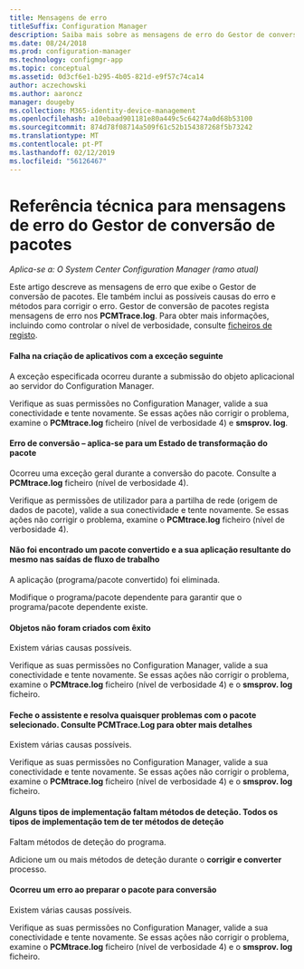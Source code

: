 ```yaml
---
title: Mensagens de erro
titleSuffix: Configuration Manager
description: Saiba mais sobre as mensagens de erro do Gestor de conversão de pacotes.
ms.date: 08/24/2018
ms.prod: configuration-manager
ms.technology: configmgr-app
ms.topic: conceptual
ms.assetid: 0d3cf6e1-b295-4b05-821d-e9f57c74ca14
author: aczechowski
ms.author: aaroncz
manager: dougeby
ms.collection: M365-identity-device-management
ms.openlocfilehash: a10ebaad901181e80a449c5c64274a0d68b53100
ms.sourcegitcommit: 874d78f08714a509f61c52b154387268f5b73242
ms.translationtype: MT
ms.contentlocale: pt-PT
ms.lasthandoff: 02/12/2019
ms.locfileid: "56126467"
---
```

# <a name="technical-reference-for-package-conversion-manager-error-messages"></a>Referência técnica para mensagens de erro do Gestor de conversão de pacotes

*Aplica-se a: O System Center Configuration Manager (ramo atual)*

<!--1357861-->

Este artigo descreve as mensagens de erro que exibe o Gestor de conversão de pacotes. Ele também inclui as possíveis causas do erro e métodos para corrigir o erro. Gestor de conversão de pacotes regista mensagens de erro nos **PCMTrace.log**. Para obter mais informações, incluindo como controlar o nível de verbosidade, consulte [ficheiros de registo](/sccm/apps/pcm/troubleshoot-pcm#log-files).


#### <a name="application-creation-failed-with-the-following-exception"></a>Falha na criação de aplicativos com a exceção seguinte

A exceção especificada ocorreu durante a submissão do objeto aplicacional ao servidor do Configuration Manager.

Verifique as suas permissões no Configuration Manager, valide a sua conectividade e tente novamente. Se essas ações não corrigir o problema, examine o **PCMtrace.log** ficheiro (nível de verbosidade 4) e **smsprov. log**.


#### <a name="conversion-error--applies-to-a-package-transform-status"></a>Erro de conversão – aplica-se para um Estado de transformação do pacote

Ocorreu uma exceção geral durante a conversão do pacote. Consulte a **PCMtrace.log** ficheiro (nível de verbosidade 4).

Verifique as permissões de utilizador para a partilha de rede (origem de dados de pacote), valide a sua conectividade e tente novamente. Se essas ações não corrigir o problema, examine o **PCMtrace.log** ficheiro (nível de verbosidade 4).


#### <a name="did-not-find-a-converted-package-and-its-resultant-application-in-the-workflow-outputs"></a>Não foi encontrado um pacote convertido e a sua aplicação resultante do mesmo nas saídas de fluxo de trabalho
A aplicação (programa/pacote convertido) foi eliminada.

Modifique o programa/pacote dependente para garantir que o programa/pacote dependente existe.


#### <a name="objects-were-not-created-successfully"></a>Objetos não foram criados com êxito
Existem várias causas possíveis.

Verifique as suas permissões no Configuration Manager, valide a sua conectividade e tente novamente. Se essas ações não corrigir o problema, examine o **PCMtrace.log** ficheiro (nível de verbosidade 4) e o **smsprov. log** ficheiro.


#### <a name="please-close-the-wizard-and-resolve-any-issues-with-the-selected-package-see-pcmtracelog-for-more-details"></a>Feche o assistente e resolva quaisquer problemas com o pacote selecionado. Consulte PCMTrace.Log para obter mais detalhes
Existem várias causas possíveis.

Verifique as suas permissões no Configuration Manager, valide a sua conectividade e tente novamente. Se essas ações não corrigir o problema, examine o **PCMtrace.log** ficheiro (nível de verbosidade 4) e o **smsprov. log** ficheiro.


#### <a name="some-deployment-types-are-missing-detection-methods-all-deployment-types-must-have-detection-methods"></a>Alguns tipos de implementação faltam métodos de deteção. Todos os tipos de implementação tem de ter métodos de deteção
Faltam métodos de deteção do programa.

Adicione um ou mais métodos de deteção durante o **corrigir e converter** processo.


#### <a name="there-was-an-error-preparing-the-package-for-conversion"></a>Ocorreu um erro ao preparar o pacote para conversão
Existem várias causas possíveis.

Verifique as suas permissões no Configuration Manager, valide a sua conectividade e tente novamente. Se essas ações não corrigir o problema, examine o **PCMtrace.log** ficheiro (nível de verbosidade 4) e o **smsprov. log** ficheiro.


